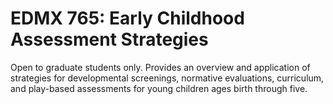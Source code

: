 # EDMX 765: Early Childhood Assessment Strategies

Open to graduate students only. Provides an overview and application of strategies for developmental screenings, normative evaluations, curriculum, and play-based assessments for young children ages birth through five.